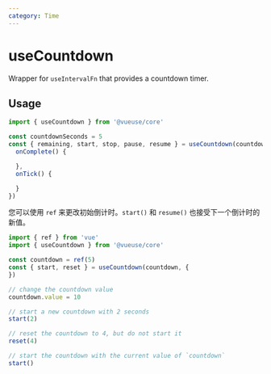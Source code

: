 ```yaml
---
category: Time
---
```


# useCountdown

Wrapper for `useIntervalFn` that provides a countdown timer.

## Usage

```js
import { useCountdown } from '@vueuse/core'

const countdownSeconds = 5
const { remaining, start, stop, pause, resume } = useCountdown(countdownSeconds, {
  onComplete() {

  },
  onTick() {

  }
})
```

您可以使用 `ref` 来更改初始倒计时。`start()` 和 `resume()` 也接受下一个倒计时的新值。

```js
import { ref } from 'vue'
import { useCountdown } from '@vueuse/core'

const countdown = ref(5)
const { start, reset } = useCountdown(countdown, {
})

// change the countdown value
countdown.value = 10

// start a new countdown with 2 seconds
start(2)

// reset the countdown to 4, but do not start it
reset(4)

// start the countdown with the current value of `countdown`
start()
```
